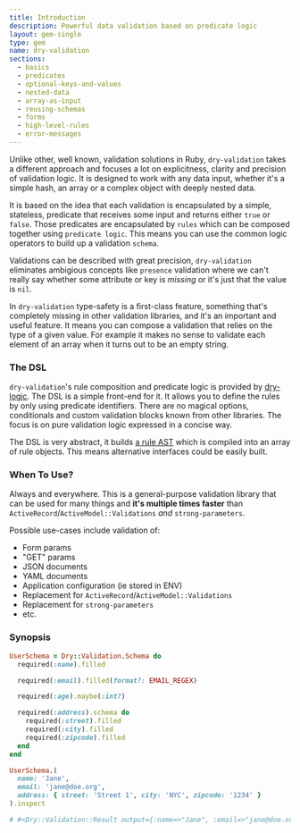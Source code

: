 ```yaml
---
title: Introduction
description: Powerful data validation based on predicate logic
layout: gem-single
type: gem
name: dry-validation
sections:
  - basics
  - predicates
  - optional-keys-and-values
  - nested-data
  - array-as-input
  - reusing-schemas
  - forms
  - high-level-rules
  - error-messages
---
```


Unlike other, well known, validation solutions in Ruby, `dry-validation` takes a different approach and focuses a lot on explicitness, clarity and precision of validation logic. It is designed to work with any data input, whether it's a simple hash, an array or a complex object with deeply nested data.

It is based on the idea that each validation is encapsulated by a simple, stateless, predicate that receives some input and returns either `true` or `false`.  Those predicates are encapsulated by `rules` which can be composed together using `predicate logic`. This means you can use the common logic operators to build up a validation `schema`.

Validations can be described with great precision, `dry-validation` eliminates ambigious concepts like `presence` validation where we can't really say whether some attribute or key is *missing* or it's just that the value is `nil`.

In `dry-validation` type-safety is a first-class feature, something that's completely missing in other validation libraries, and it's an important and useful feature. It means you can compose a validation that relies on the type of a given value. For example it makes no sense to validate each element of an array when it turns out to be an empty string.

### The DSL

`dry-validation`'s rule composition and predicate logic is provided by [dry-logic](https://github.com/dry-rb/dry-logic). The DSL is a simple front-end for it. It allows you to define the rules by only using predicate identifiers.  There are no magical options, conditionals and custom validation blocks known from other libraries. The focus is on pure validation logic expressed in a concise way.

The DSL is very abstract, it builds [a rule AST](https://github.com/dry-rb/dry-validation/wiki/Rule-AST) which is compiled into an array of rule objects. This means alternative interfaces could be easily built.

### When To Use?

Always and everywhere. This is a general-purpose validation library that can be used for many things and **it's multiple times faster** than `ActiveRecord`/`ActiveModel::Validations` *and* `strong-parameters`.

Possible use-cases include validation of:

* Form params
* "GET" params
* JSON documents
* YAML documents
* Application configuration (ie stored in ENV)
* Replacement for `ActiveRecord`/`ActiveModel::Validations`
* Replacement for `strong-parameters`
* etc.

### Synopsis

``` ruby
UserSchema = Dry::Validation.Schema do
  required(:name).filled

  required(:email).filled(format?: EMAIL_REGEX)

  required(:age).maybe(:int?)

  required(:address).schema do
    required(:street).filled
    required(:city).filled
    required(:zipcode).filled
  end
end

UserSchema.(
  name: 'Jane',
  email: 'jane@doe.org',
  address: { street: 'Street 1', city: 'NYC', zipcode: '1234' }
).inspect

# #<Dry::Validation::Result output={:name=>"Jane", :email=>"jane@doe.org", :address=>{:street=>"Street 1", :city=>"NYC", :zipcode=>"1234"}} messages={:age=>["age is missing"]}>
```
